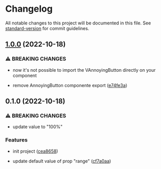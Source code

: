 # Changelog

All notable changes to this project will be documented in this file. See [standard-version](https://github.com/conventional-changelog/standard-version) for commit guidelines.

## [1.0.0](https://github.com/mokkapps/changelog-generator-demo/compare/v0.1.0...v1.0.0) (2022-10-18)


### ⚠ BREAKING CHANGES

* now it's not possible to import the VAnnoyingButton directly on your component

* remove AnnoyingButton componente export ([e74fe3a](https://github.com/mokkapps/changelog-generator-demo/commits/e74fe3ad520e8169ec7692d030bb6c9479eca76a))

## 0.1.0 (2022-10-18)


### ⚠ BREAKING CHANGES

* update value to "100%"

### Features

* init project ([cea8658](https://github.com/mokkapps/changelog-generator-demo/commits/cea8658dddabc5f10837316b97879ca463d3ae65))


* update default value of prop "range" ([cf7a0aa](https://github.com/mokkapps/changelog-generator-demo/commits/cf7a0aa159eedc8e6790e33a3b184b3ea8cbf6e7))
